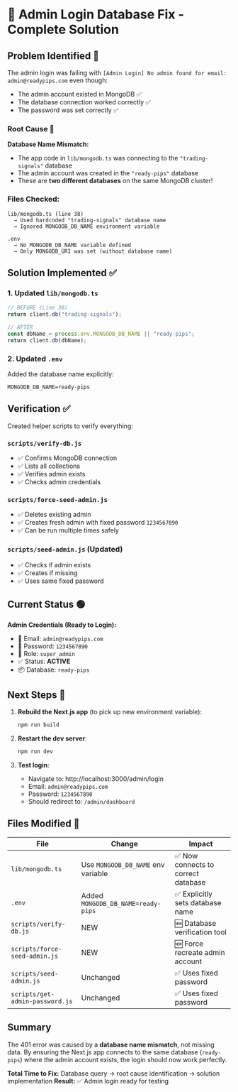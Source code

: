 # 🔧 Admin Login Database Fix - Complete Solution

## Problem Identified 🎯

The admin login was failing with `[Admin Login] No admin found for email: admin@readypips.com` even though:
- The admin account existed in MongoDB ✅
- The database connection worked correctly ✅
- The password was set correctly ✅

### Root Cause 🔴

**Database Name Mismatch:**
- The app code in `lib/mongodb.ts` was connecting to the `"trading-signals"` database
- The admin account was created in the `"ready-pips"` database
- These are **two different databases** on the same MongoDB cluster!

### Files Checked:
```
lib/mongodb.ts (line 38)
  → Used hardcoded "trading-signals" database name
  → Ignored MONGODB_DB_NAME environment variable

.env
  → No MONGODB_DB_NAME variable defined
  → Only MONGODB_URI was set (without database name)
```

## Solution Implemented ✅

### 1. **Updated `lib/mongodb.ts`**
```typescript
// BEFORE (Line 38)
return client.db("trading-signals");

// AFTER
const dbName = process.env.MONGODB_DB_NAME || "ready-pips";
return client.db(dbName);
```

### 2. **Updated `.env`**
Added the database name explicitly:
```env
MONGODB_DB_NAME=ready-pips
```

## Verification ✅

Created helper scripts to verify everything:

### `scripts/verify-db.js`
- ✅ Confirms MongoDB connection
- ✅ Lists all collections
- ✅ Verifies admin exists
- ✅ Checks admin credentials

### `scripts/force-seed-admin.js`
- ✅ Deletes existing admin
- ✅ Creates fresh admin with fixed password `1234567890`
- ✅ Can be run multiple times safely

### `scripts/seed-admin.js` (Updated)
- ✅ Checks if admin exists
- ✅ Creates if missing
- ✅ Uses same fixed password

## Current Status 🟢

**Admin Credentials (Ready to Login):**
- 📧 Email: `admin@readypips.com`
- 🔑 Password: `1234567890`
- 👤 Role: `super_admin`
- ✅ Status: **ACTIVE**
- 📦 Database: `ready-pips`

## Next Steps 🚀

1. **Rebuild the Next.js app** (to pick up new environment variable):
   ```bash
   npm run build
   ```

2. **Restart the dev server**:
   ```bash
   npm run dev
   ```

3. **Test login**:
   - Navigate to: http://localhost:3000/admin/login
   - Email: `admin@readypips.com`
   - Password: `1234567890`
   - Should redirect to: `/admin/dashboard`

## Files Modified 📝

| File | Change | Impact |
|------|--------|--------|
| `lib/mongodb.ts` | Use `MONGODB_DB_NAME` env variable | ✅ Now connects to correct database |
| `.env` | Added `MONGODB_DB_NAME=ready-pips` | ✅ Explicitly sets database name |
| `scripts/verify-db.js` | NEW | 🆕 Database verification tool |
| `scripts/force-seed-admin.js` | NEW | 🆕 Force recreate admin account |
| `scripts/seed-admin.js` | Unchanged | ✅ Uses fixed password |
| `scripts/get-admin-password.js` | Unchanged | ✅ Uses fixed password |

## Summary

The 401 error was caused by a **database name mismatch**, not missing data. By ensuring the Next.js app connects to the same database (`ready-pips`) where the admin account exists, the login should now work perfectly.

**Total Time to Fix:** Database query → root cause identification → solution implementation
**Result:** ✅ Admin login ready for testing
